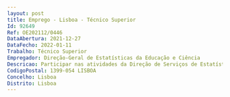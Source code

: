 ```yaml
--- 
layout: post
title: Emprego - Lisboa - Técnico Superior
Id: 92649
Ref: OE202112/0446
DataAbertura: 2021-12-27
DataFecho: 2022-01-11
Trabalho: Técnico Superior
Empregador: Direção-Geral de Estatísticas da Educação e Ciência
Descricao: Participar nas atividades da Direção de Serviços de Estatísticas da Ciência e Tecnologia e da Sociedade de Informação, nomeadamente   Desenvolver tarefas associadas à preparação e lançamento das várias operações de recolha de dados   Validação e apuramento de dados para a produção de resultados para difusão nacional e internacional   Produção de relatórios e estudos nas áreas de atuação da Direção de serviços.
CodigoPostal: 1399-054 LISBOA
Concelho: Lisboa
Distrito: Lisboa
--- 
```

